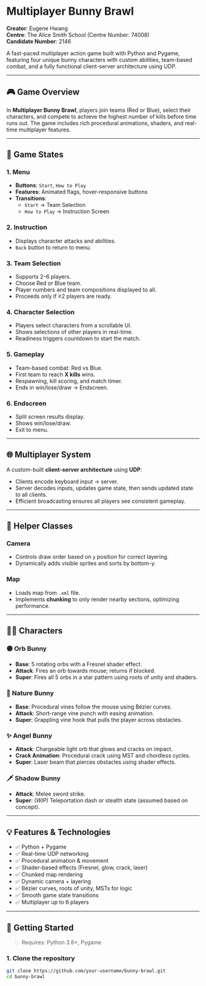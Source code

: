# Multiplayer Bunny Brawl

**Creator**: Eugene Hwang  
**Centre**: The Alice Smith School (Centre Number: 74008)  
**Candidate Number**: 2146  

A fast-paced multiplayer action game built with Python and Pygame, featuring four unique bunny characters with custom abilities, team-based combat, and a fully functional client-server architecture using UDP.

---

## 🎮 Game Overview

In **Multiplayer Bunny Brawl**, players join teams (Red or Blue), select their characters, and compete to achieve the highest number of kills before time runs out. The game includes rich procedural animations, shaders, and real-time multiplayer features.

---

## 🧩 Game States

### 1. Menu
- **Buttons**: `Start`, `How to Play`
- **Features**: Animated flags, hover-responsive buttons
- **Transitions**:  
  - `Start` → Team Selection  
  - `How to Play` → Instruction Screen

### 2. Instruction
- Displays character attacks and abilities.
- `Back` button to return to menu.

### 3. Team Selection
- Supports 2–6 players.
- Choose Red or Blue team.
- Player numbers and team compositions displayed to all.
- Proceeds only if ≥2 players are ready.

### 4. Character Selection
- Players select characters from a scrollable UI.
- Shows selections of other players in real-time.
- Readiness triggers countdown to start the match.

### 5. Gameplay
- Team-based combat: Red vs Blue.
- First team to reach **X kills** wins.
- Respawning, kill scoring, and match timer.
- Ends in win/lose/draw → Endscreen.

### 6. Endscreen
- Split screen results display.
- Shows win/lose/draw.
- Exit to menu.

---

## 🌐 Multiplayer System

A custom-built **client-server architecture** using **UDP**:
- Clients encode keyboard input → server.
- Server decodes inputs, updates game state, then sends updated state to all clients.
- Efficient broadcasting ensures all players see consistent gameplay.

---

## 🔧 Helper Classes

### Camera
- Controls draw order based on `y` position for correct layering.
- Dynamically adds visible sprites and sorts by bottom-y.

### Map
- Loads map from `.xml` file.
- Implements **chunking** to only render nearby sections, optimizing performance.

---

## 🧙‍♂️ Characters

### 🟣 Orb Bunny
- **Base**: 5 rotating orbs with a Fresnel shader effect.
- **Attack**: Fires an orb towards mouse; returns if blocked.
- **Super**: Fires all 5 orbs in a star pattern using roots of unity and shaders.

### 🌿 Nature Bunny
- **Base**: Procedural vines follow the mouse using Bézier curves.
- **Attack**: Short-range vine punch with easing animation.
- **Super**: Grappling vine hook that pulls the player across obstacles.

### ✨ Angel Bunny
- **Attack**: Chargeable light orb that glows and cracks on impact.
- **Crack Animation**: Procedural crack using MST and chordless cycles.
- **Super**: Laser beam that pierces obstacles using shader effects.

### 🗡️ Shadow Bunny
- **Attack**: Melee sword strike.
- **Super**: *(WIP)* Teleportation dash or stealth state (assumed based on concept).

---

## 💡 Features & Technologies

- ✅ Python + Pygame
- ✅ Real-time UDP networking
- ✅ Procedural animation & movement
- ✅ Shader-based effects (Fresnel, glow, crack, laser)
- ✅ Chunked map rendering
- ✅ Dynamic camera + layering
- ✅ Bézier curves, roots of unity, MSTs for logic
- ✅ Smooth game state transitions
- ✅ Multiplayer up to 6 players

---

## 🚀 Getting Started

> Requires: Python 3.8+, Pygame

### 1. Clone the repository
```bash
git clone https://github.com/your-username/bunny-brawl.git
cd bunny-brawl
